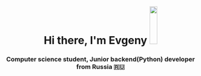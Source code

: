 <h1 align="center">Hi there, I'm Evgeny 
<img src="https://github.com/blackcater/blackcater/raw/main/images/Hi.gif" height="100" width="20"></h1>
<h3 align="center">Computer science student, Junior backend(Python) developer from Russia 🇷🇺</h3>

<!---
EvgGitHub198/EvgGitHub198 is a ✨ special ✨ repository because its `README.md` (this file) appears on your GitHub profile.
You can click the Preview link to take a look at your changes.
--->
